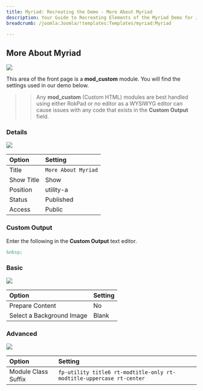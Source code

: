 ```yaml
---
title: Myriad: Recreating the Demo - More About Myriad
description: Your Guide to Recreating Elements of the Myriad Demo for Joomla
breadcrumb: /joomla:Joomla/!templates:Templates/myriad:Myriad

---
```


More About Myriad
-----

![][demo]

This area of the front page is a **mod_custom** module. You will find the settings used in our demo below.

>> Any **mod_custom** (Custom HTML) modules are best handled using either RokPad or no editor as a WYSIWYG editor can cause issues with any code that exists in the **Custom Output** field.

### Details

![][demo2]

|   Option   |       Setting       |
| :--------- | :------------------ |
| Title      | `More About Myriad` |
| Show Title | Show                |
| Position   | utility-a           |
| Status     | Published           |
| Access     | Public              |

### Custom Output

Enter the following in the **Custom Output** text editor.

~~~ .html
&nbsp;
~~~

### Basic

![][demo3]

|           Option          | Setting |
| :------------------------ | :------ |
| Prepare Content           | No      |
| Select a Background Image | Blank   |

### Advanced

![][demo4]

|        Option       |                               Setting                                |
| :------------------ | :------------------------------------------------------------------- |
| Module Class Suffix | `fp-utility title6 rt-modtitle-only rt-modtitle-uppercase rt-center` |

[demo]: assets/demo_7.jpeg
[demo2]: assets/demo_6a.jpeg
[demo3]: assets/demo_6b.jpeg
[demo4]: assets/demo_6c.jpeg
